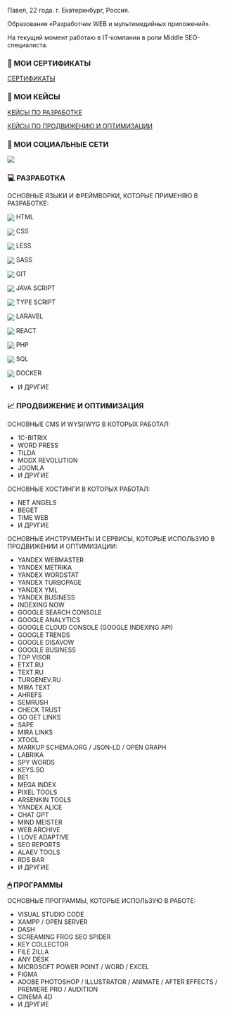 Павел, 22 года.
г. Екатеринбург, Россия.

Образование «Разработчик WEB и мультимедийных приложений».

На текущий момент работаю в IT-компании в роли Middle SEO-специалиста.

### 📑 МОИ СЕРТИФИКАТЫ
<p>
   <a href="https://github.com/osipovtwelve/osipovtwelve/tree/master/Certificates">
      СЕРТИФИКАТЫ
   </a>
</p>

### 💼 МОИ КЕЙСЫ
<p>
   <a href="">
      КЕЙСЫ ПО РАЗРАБОТКЕ
   </a>
</p>
<p>
   <a href="https://github.com/osipovtwelve/osipovtwelve/tree/master/Keys/Promotion%20and%20Optimization">
      КЕЙСЫ ПО ПРОДВИЖЕНИЮ И ОПТИМИЗАЦИИ
   </a>
</p>

### 📱 МОИ СОЦИАЛЬНЫЕ СЕТИ
<p>
   <a href="https://www.instagram.com/osipovtwelve">
      <img src="https://skillicons.dev/icons?i=instagram" />
   </a>
</p>
  
### 💻 РАЗРАБОТКА
ОСНОВНЫЕ ЯЗЫКИ И ФРЕЙМВОРКИ, КОТОРЫЕ ПРИМЕНЯЮ В РАЗРАБОТКЕ:

<img style="vertical-align:middle" src="https://skillicons.dev/icons?i=html" /> HTML

<img style="vertical-align:middle" src="https://skillicons.dev/icons?i=css" /> CSS

<img style="vertical-align:middle" src="https://skillicons.dev/icons?i=less" /> LESS

<img style="vertical-align:middle" src="https://skillicons.dev/icons?i=sass" /> SASS

<img style="vertical-align:middle" src="https://skillicons.dev/icons?i=git" /> GIT

<img style="vertical-align:middle" src="https://skillicons.dev/icons?i=js" /> JAVA SCRIPT

<img style="vertical-align:middle" src="https://skillicons.dev/icons?i=typescript" /> TYPE SCRIPT

<img style="vertical-align:middle" src="https://skillicons.dev/icons?i=laravel" /> LARAVEL

<img style="vertical-align:middle" src="https://skillicons.dev/icons?i=react" /> REACT

<img style="vertical-align:middle" src="https://skillicons.dev/icons?i=php" /> PHP

<img style="vertical-align:middle" src="https://skillicons.dev/icons?i=mysql" /> SQL

<img style="vertical-align:middle" src="https://skillicons.dev/icons?i=docker" /> DOCKER

* И ДРУГИЕ

### 📈 ПРОДВИЖЕНИЕ И ОПТИМИЗАЦИЯ
ОСНОВНЫЕ CMS И WYSI/WYG В КОТОРЫХ РАБОТАЛ:
* 1C-BITRIX
* WORD PRESS
* TILDA
* MODX REVOLUTION
* JOOMLA
* И ДРУГИЕ

ОСНОВНЫЕ ХОСТИНГИ В КОТОРЫХ РАБОТАЛ:
* NET ANGELS
* BEGET
* TIME WEB
* И ДРУГИЕ

ОСНОВНЫЕ ИНСТРУМЕНТЫ И СЕРВИСЫ, КОТОРЫЕ ИСПОЛЬЗУЮ В ПРОДВИЖЕНИИ И ОПТИМИЗАЦИИ:
* YANDEX WEBMASTER
* YANDEX METRIKA
* YANDEX WORDSTAT
* YANDEX TURBOPAGE
* YANDEX YML
* YANDEX BUSINESS
* INDEXING NOW
* GOOGLE SEARCH CONSOLE
* GOOGLE ANALYTICS
* GOOGLE CLOUD CONSOLE (GOOGLE INDEXING API)
* GOOGLE TRENDS
* GOOGLE DISAVOW
* GOOGLE BUSINESS
* TOP VISOR
* ETXT.RU
* TEXT.RU
* TURGENEV.RU
* MIRA TEXT
* AHREFS
* SEMRUSH
* CHECK TRUST
* GO GET LINKS
* SAPE
* MIRA LINKS
* XTOOL
* MARKUP SCHEMA.ORG / JSON-LD / OPEN GRAPH
* LABRIKA
* SPY WORDS
* KEYS.SO
* BE1
* MEGA INDEX
* PIXEL TOOLS
* ARSENKIN TOOLS
* YANDEX ALICE
* CHAT GPT
* MIND MEISTER
* WEB ARCHIVE
* I LOVE ADAPTIVE
* SEO REPORTS
* ALAEV TOOLS
* RDS BAR
* И ДРУГИЕ
### 🖱 ПРОГРАММЫ
ОСНОВНЫЕ ПРОГРАММЫ, КОТОРЫЕ ИСПОЛЬЗУЮ В РАБОТЕ:
* VISUAL STUDIO CODE
* XAMPP / OPEN SERVER
* DASH
* SCREAMING FROG SEO SPIDER
* KEY COLLECTOR
* FILE ZILLA
* ANY DESK
* MICROSOFT POWER POINT / WORD / EXCEL
* FIGMA
* ADOBE PHOTOSHOP / ILLUSTRATOR / ANIMATE / AFTER EFFECTS / PREMIERE PRO / AUDITION
* CINEMA 4D
* И ДРУГИЕ
<!--
**astergumi/astergumi** is a ✨ _special_ ✨ repository because its `README.md` (this file) appears on your GitHub profile.

Here are some ideas to get you started:

- 🔭 I’m currently working on ...
- 🌱 I’m currently learning ...
- 👯 I’m looking to collaborate on ...
- 🤔 I’m looking for help with ...
- 💬 Ask me about ...
- 📫 How to reach me: ...
- 😄 Pronouns: ...
- ⚡ Fun fact: ...
-->
